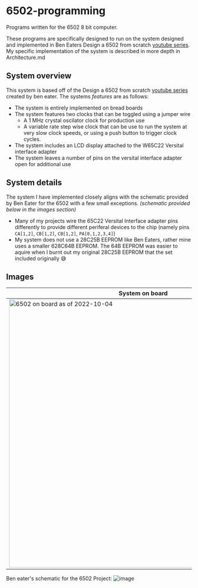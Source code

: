 # 6502-programming

Programs written for the 6502 8 bit computer.

These programs are specifically designed to run on the system designed and implemented in Ben Eaters Design a 6502 from scratch [youtube series](https://www.youtube.com/playlist?list=PLowKtXNTBypFbtuVMUVXNR0z1mu7dp7eH). My specific implementation of the system is described in more depth in Architecture.md

## System overview
This system is based off of the Design a 6502 from scratch [youtube series](https://www.youtube.com/playlist?list=PLowKtXNTBypFbtuVMUVXNR0z1mu7dp7eH) created by ben eater. The systems _features_ are as follows:
- The system is entirely implemented on bread boards
- The system features two clocks that can be toggled using a jumper wire
  - A 1 MHz crystal oscilator clock for production use
  - A variable rate step wise clock that can be use to run the system at very slow clock speeds, or using a push button to trigger clock cycles.
- The system includes an LCD display attached to the W65C22 Versital interface adapter
- The system leaves a number of pins on the versital interface adapter open for additional use

## System details
The system I have implemented closely aligns with the schematic provided by Ben Eater for the 6502 with a few small exceptions. _(schematic provided below in the images section)_
- Many of my projects wire the 65C22 Versital Interface adapter pins differently to provide different periferal devices to the chip (namely pins `CA[1,2]`, `CB[1,2]`, `CB[1,2]`, `PA[0,1,2,3,4]`)
- My system does not use a 28C25B EEPROM like Ben Eaters, rather mine uses a smaller 628C64B EEPROM. The 64B EEPROM was easier to aquire when I burnt out my original 28C25B EEPROM that the set included originally 😅



## Images
| System on board  | Annotated system on board |
| ------------- | ------------- |
| <img width="728" alt="6502 on board as of 2022-10-04" src="https://user-images.githubusercontent.com/18710035/194104879-ade6bda7-72d2-4f17-b37f-e2d8d81312ca.png"> | <img width="728" alt="Annotated 6502 on board as of 2022-10-04" src="https://user-images.githubusercontent.com/18710035/194104595-60f03871-c6de-4e33-91be-af4ae55edb9f.png"> |


Ben eater's schematic for the 6502 Project:
![image](https://user-images.githubusercontent.com/18710035/194106846-9253489c-890c-476f-b3d5-a14f14d86146.png)

##
